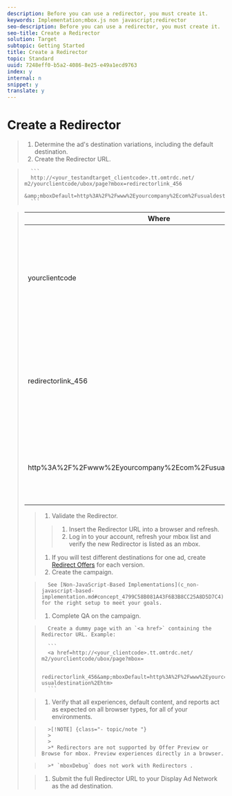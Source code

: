 ```yaml
---
description: Before you can use a redirector, you must create it.
keywords: Implementation;mbox.js non javascript;redirector
seo-description: Before you can use a redirector, you must create it.
seo-title: Create a Redirector
solution: Target
subtopic: Getting Started
title: Create a Redirector
topic: Standard
uuid: 7248eff0-b5a2-4086-8e25-e49a1ecd9763
index: y
internal: n
snippet: y
translate: y
---
```


# Create a Redirector


>1. Determine the ad's destination variations, including the default destination.
>1. Create the Redirector URL.

>    
>       ```
>       http://<your_testandtarget_clientcode>.tt.omtrdc.net/​m2/yourclientcode/ubox/​page?mbox=redirectorlink_456
>       &amp;mboxDefault=http%3A%2F%2Fwww%2Eyourcompany%2Ecom%2Fusualdestination%2Ehtm
>       ```



>    <table id="table_DD29523C6FB54061B40AD2B07AE8EDAB"> 
 <thead> 
  <tr> 
   <th colname="col1" class="entry">Where</th> 
   <th colname="col2" class="entry">Is</th> 
  </tr>
 </thead>
 <tbody> 
  <tr> 
   <td colname="col1"> <p>yourclientcode</p> </td> 
   <td colname="col2"> <p>Your company's client code.</p> <p><b>at.js:</b>Your client code is available at the top of the Setup &gt; Implementation &gt; Edit at.js Settings page of the Target interface. </p> <p><b>mbox.js:</b>Your client code is available at the top of the Setup &gt; Implementation &gt; Edit Mbox.js Settings page. </p> <p>Your company's client code is all lower case and has no special characters.</p> </td> 
  </tr> 
  <tr> 
   <td colname="col1"> <p>redirectorlink_456</p> </td> 
   <td colname="col2"> <p>The name of the Redirector mbox that appears in your account to use in campaigns and tests.</p> <p class="- topic/p ">Redirectors function differently from other mboxes, but appear just as any other mbox in your account. Name the redirector so it is easily distinguished them from the standard type mboxes in your account.</p> <p class="- topic/p ">As best practice, begin the mbox name with<span class="+ topic/ph pr-d/codeph codeph">'redirectorlink'</span>. </p> </td> 
  </tr> 
  <tr> 
   <td colname="col1"> <p>http%3A%2F%2Fwww%2Eyourcompany%2Ecom%2Fusualdestination%2Ehtm</p> </td> 
   <td colname="col2"> <p>The default destination.</p> <p class="- topic/p ">This must be URL encoded and must be an absolute reference.</p> <p class="- topic/p ">Tip:<span class="+ topic/ph sw-d/filepath filepath">http://www.w3schools.com/tags/ref_urlencode.asp</span> quickly encodes your URLs. </p> </td> 
  </tr> 
 </tbody> 
</table>

>1. Validate the Redirector.
>   >1. Insert the Redirector URL into a browser and refresh.
>   >1. Log in to your account, refresh your mbox list and verify the new Redirector is listed as an mbox.
>1. If you will test different destinations for one ad, create [Redirect Offers](t_redirect_offer.md#task_9578678D42784F5EB9638F8AC8C911FA) for each version.
>1. Create the campaign.

>       See [Non-JavaScript-Based Implementations](c_non-javascript-based-implementation.md#concept_4799C58B081A43F6B3B8CC25A8D5D7C4) for the right setup to meet your goals. 
>1. Complete QA on the campaign.

>       Create a dummy page with an `<a href>` containing the Redirector URL. Example: 
>    
>       ```
>       <a href=http://<your_clientcode>.tt.omtrdc.net/​m2/yourclientcode/ubox/​page?mbox=
>       
>       redirectorlink_456&amp;mboxDefault=http%3A%2F%2Fwww%2Eyourcompany%2Ecom%2F​usualdestination%2Ehtm>
>       ```

>1. Verify that all experiences, default content, and reports act as expected on all browser types, for all of your environments.


>       >[!NOTE] {class="- topic/note "}
>       >
>       >
>       >* Redirectors are not supported by Offer Preview or Browse for mbox. Preview experiences directly in a browser.

>       >* `mboxDebug` does not work with Redirectors . 




>1. Submit the full Redirector URL to your Display Ad Network as the ad destination.
